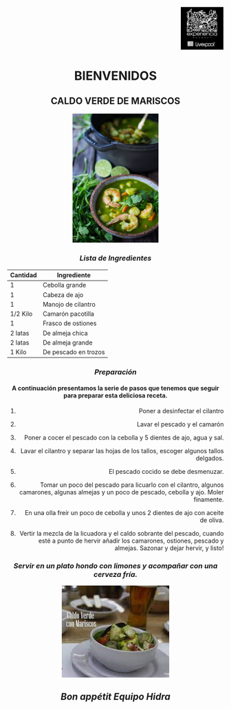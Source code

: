 <div align="right"> <img src= "imagenes/gourmet.png" width="100"> 

<div align="center">

# BIENVENIDOS 




<div align="center">

## **CALDO VERDE DE MARISCOS**

<p align="center">


<img src="imagenes/sopa verde mariscos.jpg" width="200">


</p>

### *Lista de Ingredientes*

<div align="center">


| Cantidad | Ingrediente          |
|----------|--------------------  |
| 1        | Cebolla grande       |
| 1        | Cabeza de ajo        |
| 1        | Manojo de cilantro   |
| 1/2 Kilo | Camarón pacotilla    |
| 1        | Frasco de ostiones   |
| 2 latas  | De almeja chica      |
| 2 latas  | De almeja grande     |
| 1 Kilo   | De pescado en trozos |

</div>

### *Preparación*
</div>

#### A continuación presentamos la serie de pasos que tenemos que seguir para preparar esta deliciosa  receta.

</div>

1. Poner a desinfectar el cilantro

2. Lavar el pescado y el camarón

3. Poner a cocer el pescado con la cebolla y 5 dientes de ajo, agua y sal.

4. Lavar el cilantro y separar las hojas de los tallos, escoger algunos tallos delgados.

5. El pescado cocido se debe desmenuzar.

6. Tomar un poco del pescado para  licuarlo con el cilantro, algunos camarones, algunas almejas y un poco de pescado, cebolla y ajo. Moler finamente.

7. En una olla freír un poco de cebolla y unos 2 dientes de ajo con aceite de oliva.

8. Vertir la mezcla de la licuadora y el caldo sobrante del pescado, cuando esté a punto de hervir añadir los camarones, ostiones, pescado y almejas. Sazonar y dejar hervir, y listo!

<div align="center">

### *Servir en un plato hondo con limones y acompañar con una cerveza fría.*


<div align="center"> 

<img src="imagenes/caldoychela.jpg" width="250">


<p align="center">

## *Bon appétit Equipo Hidra*

